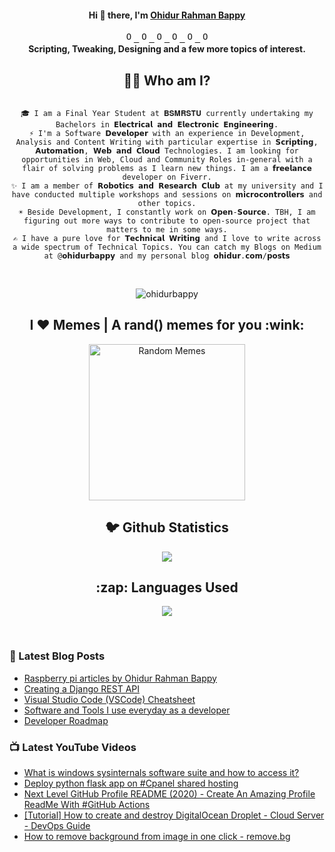 <h4 align="center"> Hi 👋 there, I'm <a href="https://www.ohidur.com">Ohidur Rahman Bappy</a></h4>

<p align="center">
  <samp>
  <a href="https://discord.gg/6uvgmNa">
  <img  alt="Ohidur N Friends Discord Server" width="16px" src="https://cdn.jsdelivr.net/npm/simple-icons@v3/icons/discord.svg" />
</a>
<a href="https://twitter.com/ohidurbappy">
  <img  alt="Ohidur Rahman Bappy's Twitter" width="16px" src="https://cdn.jsdelivr.net/npm/simple-icons@v3/icons/twitter.svg" />
</a>
<a href="https://www.linkedin.com/in/ohidurbappy/">
  <img  alt="Ohidur Rahman Bappy's Linkdein" width="16px" src="https://cdn.jsdelivr.net/npm/simple-icons@v3/icons/linkedin.svg" />
</a>
<a href="https://github.com/ohidurbappy">
  <img  alt="Ohidur Rahman Bappy's Github" width="16px" src="https://cdn.jsdelivr.net/npm/simple-icons@v3/icons/github.svg" />
</a>
<a href="https://instagram.com/ohidurbappy/">
  <img  alt="Ohidur Rahman Bappy's Instagram" width="16px" src="https://cdn.jsdelivr.net/npm/simple-icons@v3/icons/instagram.svg" />
</a>
<a href="https://www.facebook.com/ohidurbappy/">
  <img  alt="Ohidur Rahman Bappy's Facebook" width="16px" src="https://cdn.jsdelivr.net/npm/simple-icons@v3/icons/facebook.svg" />
</a>
  </samp>
  
  <br>
  <b>Scripting, Tweaking, Designing and a few more topics of interest.</b>
  
  </p>

<h2 align="center"> 👨‍💻 Who am I?</h2>
<p align="center">
  <code>
🎓 I am a Final Year Student at 𝐁𝐒𝐌𝐑𝐒𝐓𝐔 currently undertaking my Bachelors in 𝗘𝗹𝗲𝗰𝘁𝗿𝗶𝗰𝗮𝗹 𝗮𝗻𝗱 𝗘𝗹𝗲𝗰𝘁𝗿𝗼𝗻𝗶𝗰 𝗘𝗻𝗴𝗶𝗻𝗲𝗲𝗿𝗶𝗻𝗴.
⚡ I'm a Software 𝗗𝗲𝘃𝗲𝗹𝗼𝗽𝗲𝗿 with an experience in Development, Analysis and Content Writing with particular expertise in 𝗦𝗰𝗿𝗶𝗽𝘁𝗶𝗻𝗴, 𝗔𝘂𝘁𝗼𝗺𝗮𝘁𝗶𝗼𝗻, 𝗪𝗲𝗯 𝗮𝗻𝗱 𝗖𝗹𝗼𝘂𝗱 Technologies. I am looking for opportunities in Web, Cloud and Community Roles in-general with a flair of solving problems as I learn new things. I am a 𝗳𝗿𝗲𝗲𝗹𝗮𝗻𝗰𝗲 developer on Fiverr.
✨ I am a member of 𝗥𝗼𝗯𝗼𝘁𝗶𝗰𝘀 𝗮𝗻𝗱 𝗥𝗲𝘀𝗲𝗮𝗿𝗰𝗵 𝗖𝗹𝘂𝗯 at my university and I have conducted multiple workshops and sessions on 𝗺𝗶𝗰𝗿𝗼𝗰𝗼𝗻𝘁𝗿𝗼𝗹𝗹𝗲𝗿𝘀 and other topics.
☀️ Beside Development, I constantly work on 𝗢𝗽𝗲𝗻-𝗦𝗼𝘂𝗿𝗰𝗲. TBH, I am figuring out more ways to contribute to open-source project that matters to me in some ways.
✍️ I have a pure love for 𝗧𝗲𝗰𝗵𝗻𝗶𝗰𝗮𝗹 𝗪𝗿𝗶𝘁𝗶𝗻𝗴 and I love to write across a wide spectrum of Technical Topics. You can catch my Blogs on Medium at @𝗼𝗵𝗶𝗱𝘂𝗿𝗯𝗮𝗽𝗽𝘆 and my personal blog 𝗼𝗵𝗶𝗱𝘂𝗿.𝗰𝗼𝗺/𝗽𝗼𝘀𝘁𝘀

  </code>
  <br><br>
  
  <img src="https://komarev.com/ghpvc/?username=ohidurbappy" alt="ohidurbappy" /> 
  
  <br>
</p>



<h2 align="center">I ❤️ Memes | A rand() memes for you :wink:</h2>
<p align="center">
<img alt="Random Memes" title="programming memes by ohidurbappy" height="250px" src="https://web.ohidur.com/memes/random.jpg?category=programming">
</p>


<h2 align="center">🐦 Github Statistics </h2>
<p align="center">
<img src="https://github-readme-stats.vercel.app/api?username=ohidurbappy&&show_icons=true&title_color=222222&icon_color=03A87C&text_color=333333&bg_color=ffffff">
</p>
 
 
<h2 align="center">:zap: Languages Used </h2>
<p align="center">
<img src="https://github-readme-stats.vercel.app/api/top-langs/?username=ohidurbappy&layout=compact&bg_color=ffffff&text_color=333333">
</p>
<br/>

  
### 📕 Latest Blog Posts
<!-- BLOG-POST-LIST:START -->
- [Raspberry pi articles by Ohidur Rahman Bappy](https://www.ohidur.com/posts/raspberry-pi/)
- [Creating a Django REST API](https://www.ohidur.com/posts/django-rest-todo/)
- [Visual Studio Code (VSCode) Cheatsheet](https://www.ohidur.com/posts/vscode-cheatsheet/)
- [Software and Tools I use everyday as a developer](https://www.ohidur.com/posts/tools-i-use-as-a-developer/)
- [Developer Roadmap](https://www.ohidur.com/posts/developer-roadmap/)
<!-- BLOG-POST-LIST:END -->


### 📺 Latest YouTube Videos
<!-- YOUTUBE:START -->
- [What is windows sysinternals software suite and how to access it?](https://www.youtube.com/watch?v=c90j2_8Z-bk)
- [Deploy python flask app on #Cpanel shared hosting](https://www.youtube.com/watch?v=260eDcsUheE)
- [Next Level GitHub Profile README (2020) - Create An Amazing Profile ReadMe With #GitHub Actions](https://www.youtube.com/watch?v=ZnJjJAxaq5Q)
- [[Tutorial] How to create and destroy DigitalOcean Droplet - Cloud Server - DevOps Guide](https://www.youtube.com/watch?v=YxqQ0oF46bo)
- [How to remove background from image in one click - remove.bg](https://www.youtube.com/watch?v=8Inl23cfjsY)
<!-- YOUTUBE:END -->

